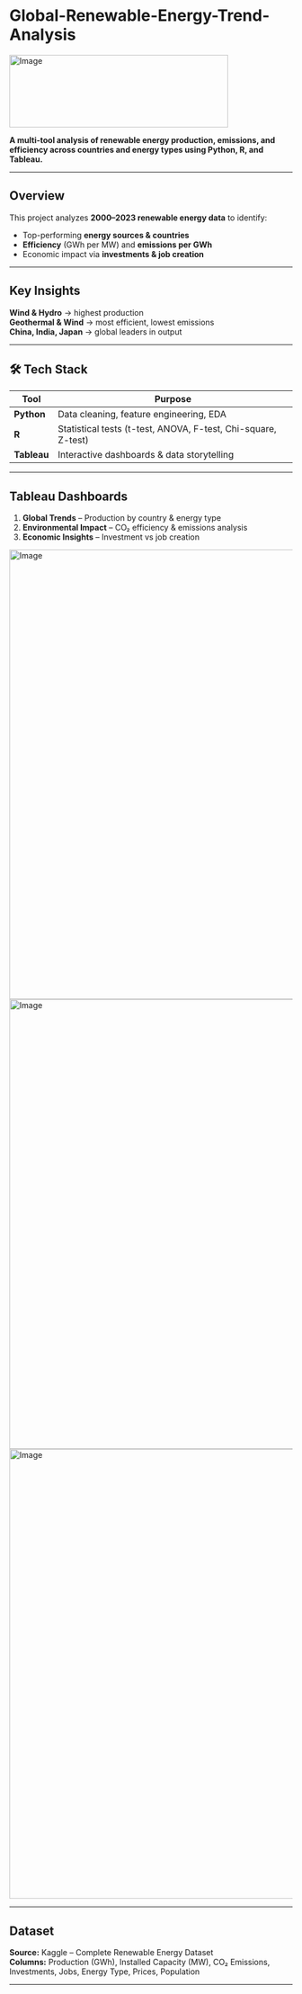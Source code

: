 # Global-Renewable-Energy-Trend-Analysis
 <img width="389" height="129" alt="Image" src="https://github.com/user-attachments/assets/bdcb83b2-5c89-4070-86e8-4f100199a6da" />

 **A multi-tool analysis of renewable energy production, emissions, and efficiency across countries and energy types using Python, R, and Tableau.**  

---

##  Overview  
This project analyzes **2000–2023 renewable energy data** to identify:  
- Top-performing **energy sources & countries**  
- **Efficiency** (GWh per MW) and **emissions per GWh**  
- Economic impact via **investments & job creation**  

---

##  Key Insights  
 **Wind & Hydro** → highest production  
 **Geothermal & Wind** → most efficient, lowest emissions  
 **China, India, Japan** → global leaders in output  

---

## 🛠 Tech Stack  
| Tool        | Purpose |
|-------------|---------|
| **Python**  | Data cleaning, feature engineering, EDA |
| **R**       | Statistical tests (t-test, ANOVA, F-test, Chi-square, Z-test) |
| **Tableau** | Interactive dashboards & data storytelling |

---

##  Tableau Dashboards  
1.  **Global Trends** – Production by country & energy type  
2.  **Environmental Impact** – CO₂ efficiency & emissions analysis  
3.  **Economic Insights** – Investment vs job creation
<img width="1000" height="800" alt="Image" src="https://github.com/user-attachments/assets/2a5ec09f-95c0-4ecf-b40b-8aa72537c2a7" />
<img width="1000" height="800" alt="Image" src="https://github.com/user-attachments/assets/2b0bcc24-873a-42dd-b70f-0dd3272d78df" />
<img width="1000" height="800" alt="Image" src="https://github.com/user-attachments/assets/1970b192-ac3e-4c2a-a92e-40e031dcab67" />

---

##  Dataset  
**Source:** Kaggle – Complete Renewable Energy Dataset  
**Columns:** Production (GWh), Installed Capacity (MW), CO₂ Emissions, Investments, Jobs, Energy Type, Prices, Population  

---
